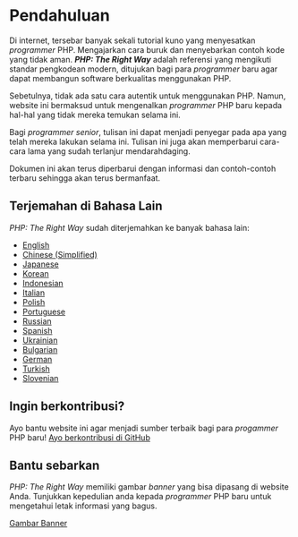 # Pendahuluan

Di internet, tersebar banyak sekali tutorial kuno yang menyesatkan _programmer_ PHP.
Mengajarkan cara buruk dan menyebarkan contoh kode yang tidak aman.
___PHP: The Right Way___ adalah referensi yang mengikuti standar pengkodean modern,
ditujukan bagi para _programmer_ baru agar dapat membangun software berkualitas menggunakan PHP.

Sebetulnya, tidak ada satu cara autentik untuk menggunakan PHP. Namun, website ini
bermaksud untuk mengenalkan _programmer_ PHP baru kepada hal-hal yang tidak mereka temukan selama ini.

Bagi _programmer_ _senior_, tulisan ini dapat menjadi penyegar pada apa yang telah
mereka lakukan selama ini. Tulisan ini juga akan memperbarui cara-cara lama yang sudah
terlanjur mendarahdaging.

Dokumen ini akan terus diperbarui dengan informasi dan contoh-contoh terbaru sehingga akan terus bermanfaat.

## Terjemahan di Bahasa Lain

_PHP: The Right Way_ sudah diterjemahkan ke banyak bahasa lain:

* [English](http://www.phptherightway.com)
* [Chinese (Simplified)](http://wulijun.github.com/php-the-right-way)
* [Japanese](http://ja.phptherightway.com)
* [Korean](http://wafe.github.io/php-the-right-way/)
* [Indonesian](http://id.phptherightway.com)
* [Italian](http://it.phptherightway.com/)
* [Polish](http://pl.phptherightway.com/)
* [Portuguese](http://br.phptherightway.com/)
* [Russian](http://getjump.github.io/ru-php-the-right-way)
* [Spanish](http://phpdevenezuela.github.io/php-the-right-way/)
* [Ukrainian](http://iflista.github.com/php-the-right-way/)
* [Bulgarian](http://bg.phptherightway.com/)
* [German](http://rwetzlmayr.github.io/php-the-right-way/)
* [Turkish](http://hkulekci.github.io/php-the-right-way/)
* [Slovenian](http://sl.phptherightway.com)

## Ingin berkontribusi?

Ayo bantu website ini agar menjadi sumber terbaik bagi para _progammer_ PHP baru! [Ayo berkontribusi di GitHub][1]

## Bantu sebarkan

_PHP: The Right Way_ memiliki gambar _banner_ yang bisa dipasang di website Anda. Tunjukkan kepedulian anda
kepada _programmer_ PHP baru untuk mengetahui letak informasi yang bagus.

[Gambar Banner][2]

[1]: https://github.com/codeguy/php-the-right-way/tree/gh-pages
[2]: /banners.html
